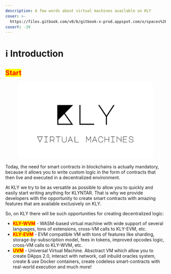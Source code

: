 ```yaml
---
description: A few words about virtual machines available on KLY
cover: >-
  https://files.gitbook.com/v0/b/gitbook-x-prod.appspot.com/o/spaces%2FphIHWZY173DpNXBbDjVg%2Fuploads%2FpFJEMjfSiciMrbEzPlyQ%2Fvaporwave_artwork_science_fiction_concept_art_original_4k_hd.jpg?alt=media&token=b163cdca-d00d-4867-8511-a171a14cc266
coverY: -39
---
```


# ℹ Introduction

## <mark style="color:red;">**Start**</mark>

<figure><img src="../../.gitbook/assets/KLY Virtual Machines.png" alt=""><figcaption></figcaption></figure>

Today, the need for smart contracts in blockchains is actually mandatory, because it allows you to write custom logic in the form of contracts that then live and executed in a decentralized environment.

At KLY we try to be as versatile as possible to allow you to quickly and easily start writing anything for KLYNTAR. That is why we provide developers with the opportunity to create smart contracts with amazing features that are available exclusively on KLY.

So, on KLY there will be such opportunities for creating decentralized logic:

* <mark style="color:red;">**KLY-WVM**</mark> - WASM-based virtual machine with wide support of several languages, tons of extensions, cross-VM calls to KLY-EVM, etc.
* <mark style="color:red;">**KLY-EVM**</mark> - EVM compatible VM with tons of features like sharding, storage-by-subscription model, fees in tokens, improved opcodes logic, cross-VM calls to KLY-WVM, etc.
* <mark style="color:red;">**UVM**</mark> - Universal Virtual Machine. Absctract VM which allow you to create DApps 2.0, interact with network, call inbuild oracles system, create & use Docker containers, create codeless smart-contracts with real-world execution and much more!


